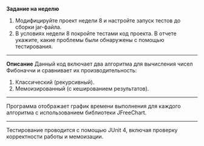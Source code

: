**Задание на неделю** 
1. Модифицируйте проект недели 8 и настройте запуск тестов до сборки jar-файла.
2. В условиях недели 8 покройте тестами код проекта. В отчете укажите, какие проблемы были обнаружены с помощью тестирования.
***
**Описание**
Данный код включает два алгоритма для вычисления чисел Фибоначчи и сравнивает их производительность:
1. Классический (рекурсивный).
2. Мемоизированный (с кешированием результатов).
***
Программа отображает график времени выполнения для каждого алгоритма с использованием библиотеки JFreeChart.
***
Тестирование проводится с помощью JUnit 4, включая проверку корректности работы и мемоизации.